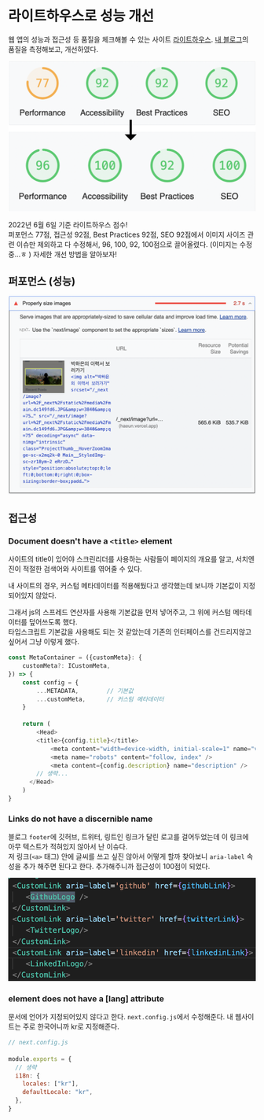 # 라이트하우스로 성능 개선

웹 앱의 성능과 접근성 등 품질을 체크해볼 수 있는 사이트 [라이트하우스](https://web.dev/measure). [내 블로그](https://haeun.vercel.app)의 품질을 측정해보고, 개선하였다.

![총 점](./assets/score.png)

2022년 6월 6일 기준 라이트하우스 점수!  
퍼포먼스 77점, 접근성 92점, Best Practices 92점, SEO 92점에서 이미지 사이즈 관련 이슈만 제외하고 다 수정해서, 96, 100, 92, 100점으로 끌어올렸다. (이미지는 수정중...ㅎ )
자세한 개선 방법을 알아보자!

## 퍼포먼스 (성능)

![이미지 사이즈 ](./assets/imgsize.png)

## 접근성

### Document doesn't have a `<title>` element

사이트의 title이 있어야 스크린리더를 사용하는 사람들이 페이지의 개요를 알고, 서치엔진이 적절한 검색어와 사이트를 엮어줄 수 있다.

내 사이트의 경우, 커스텀 메타데이터를 적용해뒀다고 생각했는데 보니까 기본값이 지정되어있지 않았다.

그래서 js의 스프레드 연산자를 사용해 기본값을 먼저 넣어주고, 그 위에 커스텀 메타데이터를 덮어쓰도록 했다.  
타입스크립트 기본값을 사용해도 되는 것 같았는데 기존의 인터페이스를 건드리지않고 싶어서 그냥 이렇게 했다.

```js
const MetaContainer = ({customMeta}: {
    customMeta?: ICustomMeta,
}) => {
    const config = { 
        ...METADATA,        // 기본값
        ...customMeta,      // 커스텀 메타데이터
    } 
    
    return (
        <Head>
        <title>{config.title}</title>
            <meta content="width=device-width, initial-scale=1" name="viewport" />
            <meta name="robots" content="follow, index" />
            <meta content={config.description} name="description" />
        // 생략...
      </Head>
    )
}
```

### Links do not have a discernible name

블로그 `footer`에 깃허브, 트위터, 링트인 링크가 달린 로고를 걸어두었는데 이 링크에 아무 텍스트가 적혀있지 않아서 난 이슈다.  
저 링크(`<a>` 태그) 안에 글씨를 쓰고 싶진 않아서 어떻게 할까 찾아보니 `aria-label` 속성을 추가 해주면 된다고 한다. 추가해주니까 접근성이 100점이 되었다.

![aria-label 추가](assets/aria.png)

### <html> element does not have a [lang] attribute

문서에 언어가 지정되어있지 않다고 한다. `next.config.js`에서 수정해준다. 내 웹사이트는 주로 한국어니까 kr로 지정해준다.

```js
// next.config.js

module.exports = {
  // 생략
  i18n: {
    locales: ["kr"],
    defaultLocale: "kr",
  },
}
```